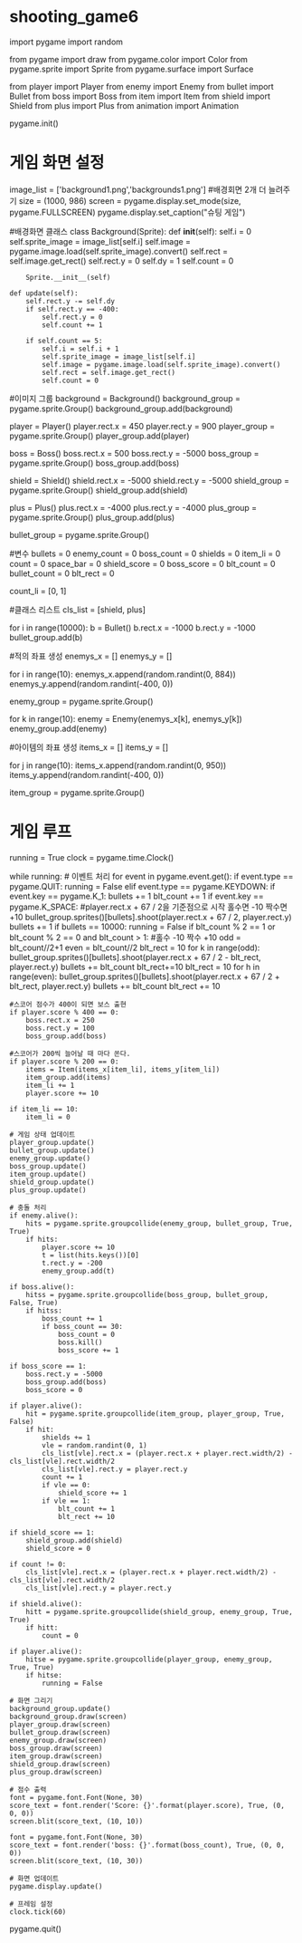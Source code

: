 # shooting_game6
import pygame
import random

from pygame import draw
from pygame.color import Color
from pygame.sprite import Sprite
from pygame.surface import Surface

from player import Player
from enemy import Enemy
from bullet import Bullet
from boss import Boss
from item import Item
from shield import Shield
from plus import Plus
from animation import Animation

pygame.init()

# 게임 화면 설정
image_list = ['background1.png','backgrounds1.png'] #배경회면 2개 더 늘려주기
size = (1000, 986)
screen = pygame.display.set_mode(size, pygame.FULLSCREEN)
pygame.display.set_caption("슈팅 게임")

#배경화면 클래스
class Background(Sprite):
    def __init__(self):
        self.i = 0
        self.sprite_image = image_list[self.i]
        self.image = pygame.image.load(self.sprite_image).convert()
        self.rect = self.image.get_rect()
        self.rect.y = 0
        self.dy = 1
        self.count = 0
        
        Sprite.__init__(self)

    def update(self):
        self.rect.y -= self.dy
        if self.rect.y == -400:
            self.rect.y = 0
            self.count += 1
            
        if self.count == 5:
            self.i = self.i + 1
            self.sprite_image = image_list[self.i]
            self.image = pygame.image.load(self.sprite_image).convert()
            self.rect = self.image.get_rect()
            self.count = 0

#이미지 그룹
background = Background()
background_group = pygame.sprite.Group()
background_group.add(background)

player = Player()
player.rect.x = 450
player.rect.y = 900
player_group = pygame.sprite.Group()
player_group.add(player)

boss = Boss()
boss.rect.x = 500
boss.rect.y = -5000
boss_group = pygame.sprite.Group()
boss_group.add(boss)

shield = Shield()
shield.rect.x = -5000
shield.rect.y = -5000
shield_group = pygame.sprite.Group()
shield_group.add(shield)

plus = Plus()
plus.rect.x = -4000
plus.rect.y = -4000
plus_group = pygame.sprite.Group()
plus_group.add(plus)

bullet_group = pygame.sprite.Group()

#변수
bullets = 0
enemy_count = 0
boss_count = 0
shields = 0
item_li = 0
count = 0
space_bar = 0
shield_score = 0
boss_score = 0
blt_count = 0
bullet_count = 0
blt_rect = 0

count_li = [0, 1]

#클래스 리스트
cls_list = [shield, plus]

for i in range(10000):
    b = Bullet()
    b.rect.x = -1000
    b.rect.y = -1000
    bullet_group.add(b)

#적의 좌표 생성
enemys_x = []
enemys_y = []

for i in range(10):
    enemys_x.append(random.randint(0, 884))
    enemys_y.append(random.randint(-400, 0))

enemy_group = pygame.sprite.Group()

for k in range(10):
    enemy = Enemy(enemys_x[k], enemys_y[k])
    enemy_group.add(enemy)

#아이템의 좌표 생성
items_x = []
items_y = []

for j in range(10):
    items_x.append(random.randint(0, 950))
    items_y.append(random.randint(-400, 0))

item_group = pygame.sprite.Group()

# 게임 루프
running = True
clock = pygame.time.Clock()

while running:
    # 이벤트 처리
    for event in pygame.event.get(): 
        if event.type == pygame.QUIT:
            running = False
        elif event.type == pygame.KEYDOWN:
            if event.key == pygame.K_1:
                bullets += 1
                blt_count += 1
            if event.key == pygame.K_SPACE:
                #player.rect.x + 67 / 2을 기준점으로 시작 홀수면 -10 짝수면 +10
                bullet_group.sprites()[bullets].shoot(player.rect.x + 67 / 2, player.rect.y)
                bullets += 1
                if bullets == 10000:
                    running = False
                if blt_count % 2 == 1 or blt_count % 2 == 0 and blt_count > 1: #홀수 -10 짝수 +10
                    odd = blt_count//2+1
                    even = blt_count//2
                    blt_rect = 10
                    for k in range(odd):
                        bullet_group.sprites()[bullets].shoot(player.rect.x + 67 / 2 - blt_rect, player.rect.y)
                        bullets += blt_count
                        blt_rect+=10
                    blt_rect = 10
                    for h in range(even):
                        bullet_group.sprites()[bullets].shoot(player.rect.x + 67 / 2 + blt_rect, player.rect.y)
                        bullets += blt_count
                        blt_rect += 10


    #스코어 점수가 400이 되면 보스 출현
    if player.score % 400 == 0:
        boss.rect.x = 250
        boss.rect.y = 100
        boss_group.add(boss)

    #스코어가 200씩 늘어날 때 마다 쏜다.
    if player.score % 200 == 0:
        items = Item(items_x[item_li], items_y[item_li])
        item_group.add(items)
        item_li += 1
        player.score += 10

    if item_li == 10:
        item_li = 0

    # 게임 상태 업데이트
    player_group.update()
    bullet_group.update()
    enemy_group.update()
    boss_group.update()
    item_group.update()
    shield_group.update()
    plus_group.update()

    # 충돌 처리
    if enemy.alive():
        hits = pygame.sprite.groupcollide(enemy_group, bullet_group, True, True)
        if hits:
            player.score += 10
            t = list(hits.keys())[0]
            t.rect.y = -200
            enemy_group.add(t)

    if boss.alive():
        hitss = pygame.sprite.groupcollide(boss_group, bullet_group, False, True)
        if hitss:
            boss_count += 1
            if boss_count == 30:
                boss_count = 0
                boss.kill()
                boss_score += 1

    if boss_score == 1:
        boss.rect.y = -5000
        boss_group.add(boss)
        boss_score = 0

    if player.alive():
        hit = pygame.sprite.groupcollide(item_group, player_group, True, False)
        if hit:
            shields += 1
            vle = random.randint(0, 1)
            cls_list[vle].rect.x = (player.rect.x + player.rect.width/2) - cls_list[vle].rect.width/2
            cls_list[vle].rect.y = player.rect.y
            count += 1
            if vle == 0:
                shield_score += 1
            if vle == 1:
                blt_count += 1
                blt_rect += 10            

    if shield_score == 1:
        shield_group.add(shield)
        shield_score = 0

    if count != 0:
        cls_list[vle].rect.x = (player.rect.x + player.rect.width/2) - cls_list[vle].rect.width/2
        cls_list[vle].rect.y = player.rect.y
            
    if shield.alive():
        hitt = pygame.sprite.groupcollide(shield_group, enemy_group, True, True)
        if hitt:
            count = 0
            
    if player.alive():
        hitse = pygame.sprite.groupcollide(player_group, enemy_group, True, True)
        if hitse:
            running = False

    # 화면 그리기
    background_group.update()
    background_group.draw(screen)
    player_group.draw(screen)
    bullet_group.draw(screen)
    enemy_group.draw(screen)
    boss_group.draw(screen)
    item_group.draw(screen)
    shield_group.draw(screen)
    plus_group.draw(screen)

    # 점수 출력
    font = pygame.font.Font(None, 30)
    score_text = font.render('Score: {}'.format(player.score), True, (0, 0, 0))
    screen.blit(score_text, (10, 10))

    font = pygame.font.Font(None, 30)
    score_text = font.render('boss: {}'.format(boss_count), True, (0, 0, 0))
    screen.blit(score_text, (10, 30))

    # 화면 업데이트
    pygame.display.update()

    # 프레임 설정
    clock.tick(60)

pygame.quit()
